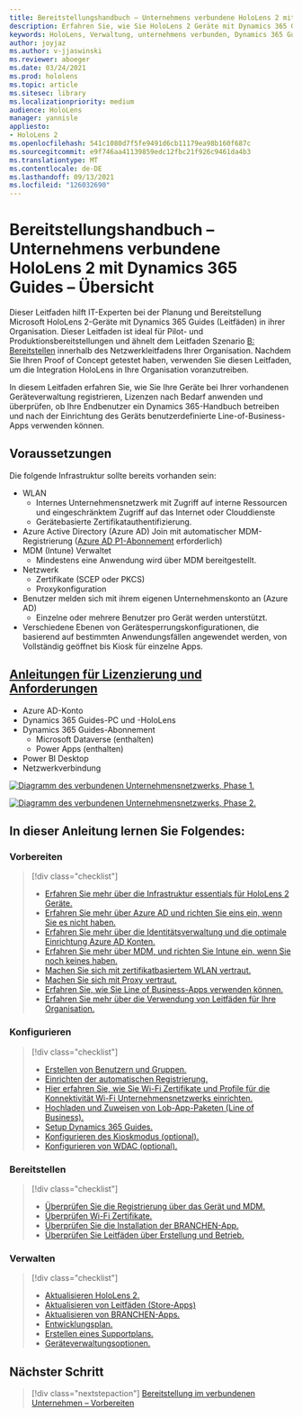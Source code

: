 ```yaml
---
title: Bereitstellungshandbuch – Unternehmens verbundene HoloLens 2 mit Dynamics 365 Guides – Übersicht
description: Erfahren Sie, wie Sie HoloLens 2 Geräte mit Dynamics 365 Guides über ein verbundenes Unternehmensnetzwerk registrieren.
keywords: HoloLens, Verwaltung, unternehmens verbunden, Dynamics 365 Guides, AAD, Azure AD, MDM, Mobile Geräteverwaltung
author: joyjaz
ms.author: v-jjaswinski
ms.reviewer: aboeger
ms.date: 03/24/2021
ms.prod: hololens
ms.topic: article
ms.sitesec: library
ms.localizationpriority: medium
audience: HoloLens
manager: yannisle
appliesto:
- HoloLens 2
ms.openlocfilehash: 541c1080d7f5fe9491d6cb11179ea98b160f687c
ms.sourcegitcommit: e9f746aa41139859edc12fbc21f926c9461da4b3
ms.translationtype: MT
ms.contentlocale: de-DE
ms.lasthandoff: 09/13/2021
ms.locfileid: "126032690"
---
```

# <a name="deployment-guide---corporate-connected-hololens-2-with-dynamics-365-guides---overview"></a>Bereitstellungshandbuch – Unternehmens verbundene HoloLens 2 mit Dynamics 365 Guides – Übersicht

Dieser Leitfaden hilft IT-Experten bei der Planung und Bereitstellung Microsoft HoloLens 2-Geräte mit Dynamics 365 Guides (Leitfäden) in ihrer Organisation. Dieser Leitfaden ist ideal für Pilot- und Produktionsbereitstellungen und ähnelt dem Leitfaden Szenario [B: Bereitstellen](/hololens/common-scenarios#scenario-b-deploy-inside-your-organizations-network) innerhalb des Netzwerkleitfadens Ihrer Organisation. Nachdem Sie Ihren Proof of Concept getestet haben, verwenden Sie diesen Leitfaden, um die Integration HoloLens in Ihre Organisation voranzutreiben.

In diesem Leitfaden erfahren Sie, wie Sie Ihre Geräte bei Ihrer vorhandenen Geräteverwaltung registrieren, Lizenzen nach Bedarf anwenden und überprüfen, ob Ihre Endbenutzer ein Dynamics 365-Handbuch betreiben und nach der Einrichtung des Geräts benutzerdefinierte Line-of-Business-Apps verwenden können. 

## <a name="prerequisites"></a>Voraussetzungen

Die folgende Infrastruktur sollte bereits vorhanden sein:
- WLAN
    - Internes Unternehmensnetzwerk mit Zugriff auf interne Ressourcen und eingeschränktem Zugriff auf das Internet oder Clouddienste
    - Gerätebasierte Zertifikatauthentifizierung.
- Azure Active Directory (Azure AD) Join mit automatischer MDM-Registrierung ([Azure AD P1-Abonnement](/azure/active-directory/fundamentals/active-directory-whatis) erforderlich)
- MDM (Intune) Verwaltet
    - Mindestens eine Anwendung wird über MDM bereitgestellt.
- Netzwerk 
    - Zertifikate (SCEP oder PKCS)
    - Proxykonfiguration
- Benutzer melden sich mit ihrem eigenen Unternehmenskonto an (Azure AD)
    - Einzelne oder mehrere Benutzer pro Gerät werden unterstützt.
- Verschiedene Ebenen von Gerätesperrungskonfigurationen, die basierend auf bestimmten Anwendungsfällen angewendet werden, von Vollständig geöffnet bis Kiosk für einzelne Apps.

## <a name="guides-licensing-and-requirements"></a>[Anleitungen für Lizenzierung und Anforderungen](/dynamics365/mixed-reality/guides/requirements#licensing-and-product-requirements)

- Azure AD-Konto
- Dynamics 365 Guides-PC und -HoloLens
- Dynamics 365 Guides-Abonnement
    - Microsoft Dataverse (enthalten)
    - Power Apps (enthalten)
- Power BI Desktop
- Netzwerkverbindung

[![Diagramm des verbundenen Unternehmensnetzwerks, Phase 1. ](./images/deployment-guides-revised-scenario-b-01-1.png)](./images/deployment-guides-revised-scenario-b-01-1.png#lightbox)

[![Diagramm des verbundenen Unternehmensnetzwerks, Phase 2. ](./images/deployment-guides-revised-scenario-b-02-1.png)](./images/deployment-guides-revised-scenario-b-02-1.png#lightbox)

## <a name="in-this-guide-you-will"></a>In dieser Anleitung lernen Sie Folgendes:
### <a name="prepare"></a>Vorbereiten
> [!div class="checklist"]
>- [Erfahren Sie mehr über die Infrastruktur essentials für HoloLens 2 Geräte.](hololens2-corp-connected-prepare.md#infrastructure-essentials)
>- [Erfahren Sie mehr über Azure AD und richten Sie eins ein, wenn Sie es nicht haben.](hololens2-corp-connected-prepare.md#azure-active-directory)
>- [Erfahren Sie mehr über die Identitätsverwaltung und die optimale Einrichtung Azure AD Konten.](hololens2-corp-connected-prepare.md#identity-management)
>- [Erfahren Sie mehr über MDM, und richten Sie Intune ein, wenn Sie noch keines haben.](hololens2-corp-connected-prepare.md#mobile-device-management)
>- [Machen Sie sich mit zertifikatbasiertem WLAN vertraut.](hololens2-corp-connected-prepare.md#certificates)
>- [Machen Sie sich mit Proxy vertraut.](hololens2-corp-connected-prepare.md#proxy)
>- [Erfahren Sie, wie Sie Line of Business-Apps verwenden können.](hololens2-corp-connected-prepare.md#line-of-business-apps)
>- [Erfahren Sie mehr über die Verwendung von Leitfäden für Ihre Organisation.](hololens2-corp-connected-prepare.md#guides-playbook)
### <a name="configure"></a>Konfigurieren
> [!div class="checklist"]
>- [Erstellen von Benutzern und Gruppen.](hololens2-corp-connected-configure.md#azure-users-and-groups)
>- [Einrichten der automatischen Registrierung.](hololens2-corp-connected-configure.md#auto-enrollment-on-hololens-2)
>- [Hier erfahren Sie, wie Sie Wi-Fi Zertifikate und Profile für die Konnektivität Wi-Fi Unternehmensnetzwerks einrichten.](hololens2-corp-connected-configure.md#corporate-wi-fi-connectivity)
>- [Hochladen und Zuweisen von Lob-App-Paketen (Line of Business).](hololens2-corp-connected-configure.md#app-deployment)
>- [Setup Dynamics 365 Guides.](hololens2-corp-connected-configure.md#setup-guides-application-licenses-dataverse-and-authoring)
>- [Konfigurieren des Kioskmodus (optional).](hololens2-corp-connected-configure.md#optional-kiosk-mode)
>- [Konfigurieren von WDAC (optional).](hololens2-corp-connected-configure.md#optional-wdac)
### <a name="deploy"></a>Bereitstellen
> [!div class="checklist"]
>-  [Überprüfen Sie die Registrierung über das Gerät und MDM.](hololens2-corp-connected-deploy.md#enrollment-validation)
>-  [Überprüfen Wi-Fi Zertifikate.](hololens2-corp-connected-deploy.md#wi-fi-certificate-validation)
>-  [Überprüfen Sie die Installation der BRANCHEN-App.](hololens2-corp-connected-deploy.md#validate-lob-app-install)
>-  [Überprüfen Sie Leitfäden über Erstellung und Betrieb.](hololens2-corp-connected-deploy.md#validate-dynamics-365-guides)
### <a name="maintain"></a>Verwalten
> [!div class="checklist"]
>- [Aktualisieren HoloLens 2.](hololens2-corp-connected-maintain.md#update-hololens)
>- [Aktualisieren von Leitfäden (Store-Apps)](hololens2-corp-connected-maintain.md#how-to-update-dynamics-365-guides-and-other-store-apps)
>- [Aktualisieren von BRANCHEN-Apps.](hololens2-corp-connected-maintain.md#how-to-update-lob-apps) 
>- [Entwicklungsplan.](hololens2-corp-connected-maintain.md#development-plan) 
>- [Erstellen eines Supportplans.](hololens2-corp-connected-maintain.md#support-plan)
>- [Geräteverwaltungsoptionen.](hololens2-corp-connected-maintain.md#device-management)

## <a name="next-step"></a>Nächster Schritt 
> [!div class="nextstepaction"]
> [Bereitstellung im verbundenen Unternehmen – Vorbereiten](hololens2-corp-connected-prepare.md)
